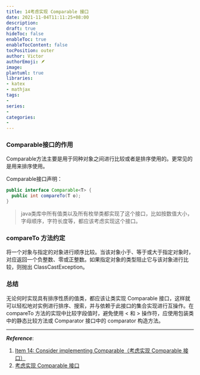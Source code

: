 ```yaml
---
title: 14考虑实现 Comparable 接口
date: 2021-11-04T11:11:25+08:00
description:
draft: true
hideToc: false
enableToc: true
enableTocContent: false
tocPosition: outer
author: Victor
authorEmoji: 🪶
image:
plantuml: true
libraries:
- katex
- mathjax
tags:
-
series:
-
categories:
-
---
```




<!--第三章：对象的通用方法-->

### Comparable接口的作用

Comparable方法主要是用于同种对象之间进行比较或者是排序使用的。更常见的是用来排序使用。

Comparable接口声明：

```java
public interface Comparable<T> {
  public int compareTo(T o);
}
```

> java类库中所有值类以及所有枚举类都实现了这个接口，比如按数值大小，字母顺序，字符长度等，都应该考虑实现这个接口。

### compareTo 方法约定

将一个对象与指定的对象进行顺序比较。当该对象小于、等于或大于指定对象时，对应返回一个负整数、零或正整数。如果指定对象的类型阻止它与该对象进行比较，则抛出 ClassCastException。

### 总结

无论何时实现具有排序性质的值类，都应该让类实现 Comparable 接口，这样就可以轻松地对实例进行排序、搜索，并与依赖于此接口的集合实现进行互操作。在 compareTo 方法的实现中比较字段值时，避免使用 < 和 > 操作符，应使用包装类中的静态比较方法或 Comparator 接口中的 comparator 构造方法。



---

***Reference***:

1. [Item 14: Consider implementing Comparable（考虑实现 Comparable 接口）](https://github.com/clxering/Effective-Java-3rd-edition-Chinese-English-bilingual/blob/dev/Chapter-3/Chapter-3-Item-14-Consider-implementing-Comparable.md)
2. [考虑实现 Comparable 接口](https://blog.csdn.net/weixin_44130081/article/details/90288926)
